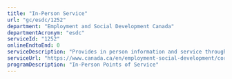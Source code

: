 ```yaml
---
title: "In-Person Service"
url: "gc/esdc/1252"
department: "Employment and Social Development Canada"
departmentAcronym: "esdc"
serviceId: "1252"
onlineEndtoEnd: 0
serviceDescription: "Provides in person information and service through a network of 317 full-time and part-time Service Canada Centres (SCCs), 247 scheduled outreach (SO) sites and 32 offices offering passport services only (as of March 31, 2019)."
serviceUrl: "https://www.canada.ca/en/employment-social-development/corporate/portfolio/service-canada.html"
programDescription: "In-Person Points of Service"
---
```

